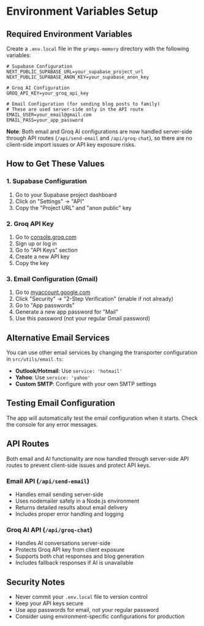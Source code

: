 # Environment Variables Setup

## Required Environment Variables

Create a `.env.local` file in the `gramps-memory` directory with the following variables:

```env
# Supabase Configuration
NEXT_PUBLIC_SUPABASE_URL=your_supabase_project_url
NEXT_PUBLIC_SUPABASE_ANON_KEY=your_supabase_anon_key

# Groq AI Configuration
GROQ_API_KEY=your_groq_api_key

# Email Configuration (for sending blog posts to family)
# These are used server-side only in the API route
EMAIL_USER=your_email@gmail.com
EMAIL_PASS=your_app_password
```

**Note**: Both email and Groq AI configurations are now handled server-side through API routes (`/api/send-email` and `/api/groq-chat`), so there are no client-side import issues or API key exposure risks.

## How to Get These Values

### 1. Supabase Configuration
1. Go to your Supabase project dashboard
2. Click on "Settings" → "API"
3. Copy the "Project URL" and "anon public" key

### 2. Groq API Key
1. Go to [console.groq.com](https://console.groq.com)
2. Sign up or log in
3. Go to "API Keys" section
4. Create a new API key
5. Copy the key

### 3. Email Configuration (Gmail)
1. Go to [myaccount.google.com](https://myaccount.google.com)
2. Click "Security" → "2-Step Verification" (enable if not already)
3. Go to "App passwords"
4. Generate a new app password for "Mail"
5. Use this password (not your regular Gmail password)

## Alternative Email Services

You can use other email services by changing the transporter configuration in `src/utils/email.ts`:

- **Outlook/Hotmail**: Use `service: 'hotmail'`
- **Yahoo**: Use `service: 'yahoo'`
- **Custom SMTP**: Configure with your own SMTP settings

## Testing Email Configuration

The app will automatically test the email configuration when it starts. Check the console for any error messages.

## API Routes

Both email and AI functionality are now handled through server-side API routes to prevent client-side issues and protect API keys.

### Email API (`/api/send-email`)
- Handles email sending server-side
- Uses nodemailer safely in a Node.js environment
- Returns detailed results about email delivery
- Includes proper error handling and logging

### Groq AI API (`/api/groq-chat`)
- Handles AI conversations server-side
- Protects Groq API key from client exposure
- Supports both chat responses and blog generation
- Includes fallback responses if AI is unavailable

## Security Notes

- Never commit your `.env.local` file to version control
- Keep your API keys secure
- Use app passwords for email, not your regular password
- Consider using environment-specific configurations for production
